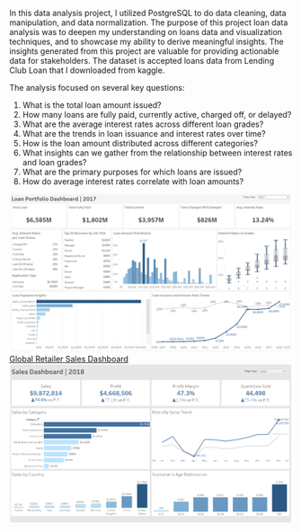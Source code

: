 In this data analysis project, I utilized PostgreSQL to do data cleaning, data manipulation, and data normalization. The purpose of this project loan data analysis was to deepen my understanding on loans data and visualization techniques, and to showcase my ability to derive meaningful insights. The insights generated from this project are valuable for providing actionable data for stakeholders. The dataset is accepted loans data from Lending Club Loan that I downloaded from kaggle.

The analysis focused on several key questions:
1. What is the total loan amount issued?
2. How many loans are fully paid, currently active, charged off, or delayed?
3. What are the average interest rates across different loan grades?
4. What are the trends in loan issuance and interest rates over time?
5. How is the loan amount distributed across different categories?
6. What insights can we gather from the relationship between interest rates and loan grades?
7. What are the primary purposes for which loans are issued?
8. How do average interest rates correlate with loan amounts?

![Loans_dashboard](https://github.com/vincez09/Portfolio/blob/main/Lending_club_loan_data_analysis/images/loans_dashboard.PNG)
[Global Retailer Sales Dashboard](https://public.tableau.com/app/profile/steven.vincent.zabala/viz/Global_retailer_dashboard/DashboardFinal)
![Global_sales_dashboard](https://github.com/vincez09/Portfolio/blob/main/Global_retailer_data_analysis/sales_dashboard.PNG)
